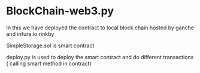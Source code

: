 # BlockChain-web3.py


In this we have deployed the contract to local block chain hosted by ganche and infura.io rinkby 

SimpleStorage.sol is smart contract

deploy.py is used to deploy the smart contract and do different transactions ( calling smart method in contract)
